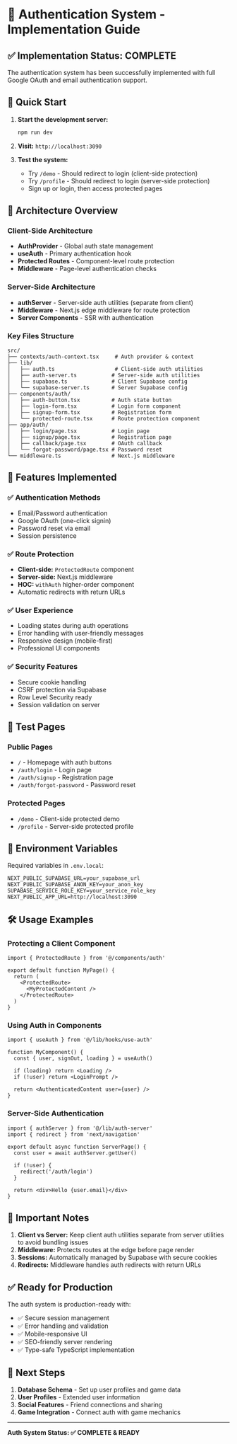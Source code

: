 # 🔐 Authentication System - Implementation Guide

## ✅ **Implementation Status: COMPLETE**

The authentication system has been successfully implemented with full Google OAuth and email authentication support.

## 🚀 **Quick Start**

1. **Start the development server:**
   ```bash
   npm run dev
   ```

2. **Visit:** `http://localhost:3090`

3. **Test the system:**
   - Try `/demo` - Should redirect to login (client-side protection)
   - Try `/profile` - Should redirect to login (server-side protection)
   - Sign up or login, then access protected pages

## 🔧 **Architecture Overview**

### **Client-Side Architecture**
- **AuthProvider** - Global auth state management
- **useAuth** - Primary authentication hook
- **Protected Routes** - Component-level route protection
- **Middleware** - Page-level authentication checks

### **Server-Side Architecture**
- **authServer** - Server-side auth utilities (separate from client)
- **Middleware** - Next.js edge middleware for route protection
- **Server Components** - SSR with authentication

### **Key Files Structure**
```
src/
├── contexts/auth-context.tsx     # Auth provider & context
├── lib/
│   ├── auth.ts                   # Client-side auth utilities
│   ├── auth-server.ts           # Server-side auth utilities
│   ├── supabase.ts              # Client Supabase config
│   └── supabase-server.ts       # Server Supabase config
├── components/auth/
│   ├── auth-button.tsx          # Auth state button
│   ├── login-form.tsx           # Login form component
│   ├── signup-form.tsx          # Registration form
│   └── protected-route.tsx      # Route protection component
├── app/auth/
│   ├── login/page.tsx           # Login page
│   ├── signup/page.tsx          # Registration page
│   ├── callback/page.tsx        # OAuth callback
│   └── forgot-password/page.tsx # Password reset
└── middleware.ts                # Next.js middleware
```

## 🎯 **Features Implemented**

### ✅ **Authentication Methods**
- Email/Password authentication
- Google OAuth (one-click signin)
- Password reset via email
- Session persistence

### ✅ **Route Protection**
- **Client-side:** `ProtectedRoute` component
- **Server-side:** Next.js middleware
- **HOC:** `withAuth` higher-order component
- Automatic redirects with return URLs

### ✅ **User Experience**
- Loading states during auth operations
- Error handling with user-friendly messages
- Responsive design (mobile-first)
- Professional UI components

### ✅ **Security Features**
- Secure cookie handling
- CSRF protection via Supabase
- Row Level Security ready
- Session validation on server

## 📱 **Test Pages**

### **Public Pages**
- `/` - Homepage with auth buttons
- `/auth/login` - Login page
- `/auth/signup` - Registration page
- `/auth/forgot-password` - Password reset

### **Protected Pages**
- `/demo` - Client-side protected demo
- `/profile` - Server-side protected profile

## 🔑 **Environment Variables**

Required variables in `.env.local`:
```env
NEXT_PUBLIC_SUPABASE_URL=your_supabase_url
NEXT_PUBLIC_SUPABASE_ANON_KEY=your_anon_key
SUPABASE_SERVICE_ROLE_KEY=your_service_role_key
NEXT_PUBLIC_APP_URL=http://localhost:3090
```

## 🛠️ **Usage Examples**

### **Protecting a Client Component**
```tsx
import { ProtectedRoute } from '@/components/auth'

export default function MyPage() {
  return (
    <ProtectedRoute>
      <MyProtectedContent />
    </ProtectedRoute>
  )
}
```

### **Using Auth in Components**
```tsx
import { useAuth } from '@/lib/hooks/use-auth'

function MyComponent() {
  const { user, signOut, loading } = useAuth()
  
  if (loading) return <Loading />
  if (!user) return <LoginPrompt />
  
  return <AuthenticatedContent user={user} />
}
```

### **Server-Side Authentication**
```tsx
import { authServer } from '@/lib/auth-server'
import { redirect } from 'next/navigation'

export default async function ServerPage() {
  const user = await authServer.getUser()
  
  if (!user) {
    redirect('/auth/login')
  }
  
  return <div>Hello {user.email}</div>
}
```

## 🚨 **Important Notes**

1. **Client vs Server:** Keep client auth utilities separate from server utilities to avoid bundling issues
2. **Middleware:** Protects routes at the edge before page render
3. **Sessions:** Automatically managed by Supabase with secure cookies
4. **Redirects:** Middleware handles auth redirects with return URLs

## ✅ **Ready for Production**

The auth system is production-ready with:
- ✅ Secure session management
- ✅ Error handling and validation
- ✅ Mobile-responsive UI
- ✅ SEO-friendly server rendering
- ✅ Type-safe TypeScript implementation

## 🎯 **Next Steps**

1. **Database Schema** - Set up user profiles and game data
2. **User Profiles** - Extended user information
3. **Social Features** - Friend connections and sharing
4. **Game Integration** - Connect auth with game mechanics

---

**Auth System Status: ✅ COMPLETE & READY**
